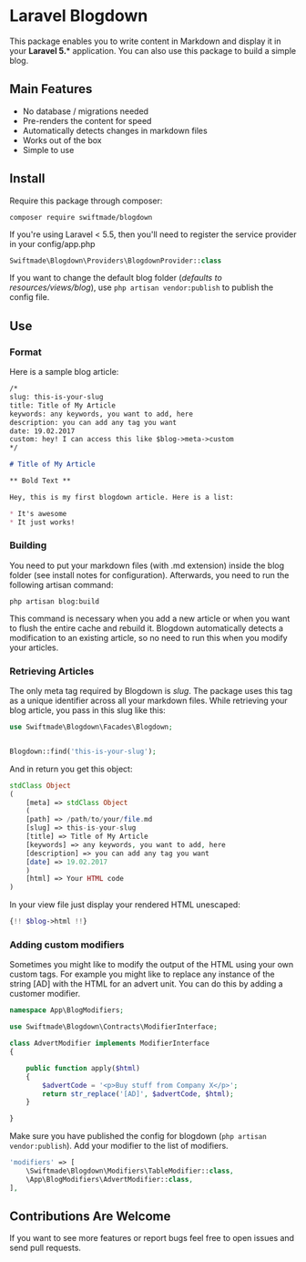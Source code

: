 # Laravel Blogdown

This package enables you to write content in Markdown and display it in your **Laravel 5.*** application. You can also use this package to build a simple blog.

## Main Features
* No database / migrations needed
* Pre-renders the content for speed
* Automatically detects changes in markdown files
* Works out of the box
* Simple to use

## Install

Require this package through composer:

```
composer require swiftmade/blogdown
```

If you're using Laravel < 5.5, then you'll need to register the service provider in your config/app.php

```php
Swiftmade\Blogdown\Providers\BlogdownProvider::class
```
	
If you want to change the default blog folder (*defaults to resources/views/blog*), use `php artisan vendor:publish` to publish the config file.

## Use

### Format

Here is a sample blog article:

```markdown
/*
slug: this-is-your-slug
title: Title of My Article
keywords: any keywords, you want to add, here
description: you can add any tag you want
date: 19.02.2017
custom: hey! I can access this like $blog->meta->custom
*/

# Title of My Article

** Bold Text **

Hey, this is my first blogdown article. Here is a list:

* It's awesome
* It just works!
```

### Building

You need to put your markdown files (with .md extension) inside the blog folder (see install notes for configuration). Afterwards, you need to run the following artisan command:

```
php artisan blog:build
```

This command is necessary when you add a new article or when you want to flush the entire cache and rebuild it. Blogdown automatically detects a modification to an existing article, so no need to run this when you modify your articles.

### Retrieving Articles

The only meta tag required by Blogdown is *slug*. The package uses this tag as a unique identifier across all your markdown files. While retrieving your blog article, you pass in this slug like this:

```php
use Swiftmade\Blogdown\Facades\Blogdown;


Blogdown::find('this-is-your-slug');
```

And in return you get this object:

```php
stdClass Object
(
    [meta] => stdClass Object
    (
	[path] => /path/to/your/file.md
	[slug] => this-is-your-slug
	[title] => Title of My Article
	[keywords] => any keywords, you want to add, here
	[description] => you can add any tag you want
	[date] => 19.02.2017
    )
    [html] => Your HTML code
)
```

In your view file just display your rendered HTML unescaped:

```php
{!! $blog->html !!}
```

### Adding custom modifiers

Sometimes you might like to modify the output of the HTML using your own custom tags. For example you might like to replace any instance of the string [AD] with the HTML for an advert unit. You can do this by adding a customer modifier.

```php
namespace App\BlogModifiers;

use Swiftmade\Blogdown\Contracts\ModifierInterface;

class AdvertModifier implements ModifierInterface
{

    public function apply($html)
    {
        $advertCode = '<p>Buy stuff from Company X</p>';
        return str_replace('[AD]', $advertCode, $html);
    }

}
```

Make sure you have published the config for blogdown (`php artisan vendor:publish`). Add your modifier to the list of modifiers.

```php
'modifiers' => [
	\Swiftmade\Blogdown\Modifiers\TableModifier::class,
	\App\BlogModifiers\AdvertModifier::class,
],
```
	
## Contributions Are Welcome

If you want to see more features or report bugs feel free to open issues and send pull requests.
